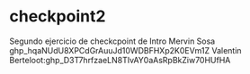 # checkpoint2
Segundo ejercicio de checkcpoint de Intro
Mervin Sosa 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
Valentin Berteloot: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
